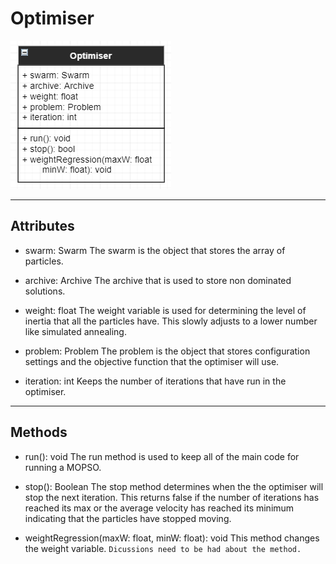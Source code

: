 # Optimiser
![alt text](optimiser.PNG)
___
## Attributes
* swarm: Swarm
The swarm is the object that stores the array of particles. 

* archive: Archive
The archive that is used to store non dominated solutions.

* weight: float
The weight variable is used for determining the level of inertia that all the particles have. This slowly adjusts to a lower number like simulated annealing.

* problem: Problem
The problem is the object that stores configuration settings and the objective function that the optimiser will use.

* iteration: int
Keeps the number of iterations that have run in the optimiser.
___
## Methods
* run(): void
The run method is used to keep all of the main code for running a MOPSO.

* stop(): Boolean
The stop method determines when the the optimiser will stop the next iteration. This returns false if the number of iterations has reached its max or the average velocity has reached its minimum indicating that the particles have stopped moving. 

* weightRegression(maxW: float, minW: float): void
This method changes the weight variable. `Dicussions need to be had about the method.`
